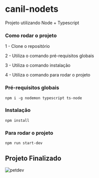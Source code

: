 # canil-nodets
Projeto utilizando Node + Typescript

### Como rodar o projeto

1 - Clone o repositório

2 - Utiliza o comando pré-requisitos globais

3 - Utiliza o comando instalação

4 - Utiliza o comando para rodar o projeto

### Pré-requisitos globais

`npm i -g nodemon typescript ts-node`

### Instalação

`npm install`

### Para rodar o projeto

`npm run start-dev`

## Projeto Finalizado

![petdev](https://user-images.githubusercontent.com/112028262/222988416-a3eee6fb-8f7b-4bde-8d93-2dfae3554737.png)


